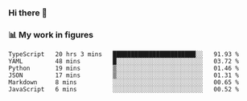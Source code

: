### Hi there 👋

### 📊 My work in figures

<!--START_SECTION:waka-->

```text
TypeScript   20 hrs 3 mins   ███████████████████████░░   91.93 %
YAML         48 mins         █░░░░░░░░░░░░░░░░░░░░░░░░   03.72 %
Python       19 mins         ▒░░░░░░░░░░░░░░░░░░░░░░░░   01.46 %
JSON         17 mins         ▒░░░░░░░░░░░░░░░░░░░░░░░░   01.31 %
Markdown     8 mins          ░░░░░░░░░░░░░░░░░░░░░░░░░   00.65 %
JavaScript   6 mins          ░░░░░░░░░░░░░░░░░░░░░░░░░   00.52 %
```

<!--END_SECTION:waka-->
